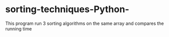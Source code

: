 # sorting-techniques-Python-
This program run 3 sorting algorithms on the same array and compares the running time 
